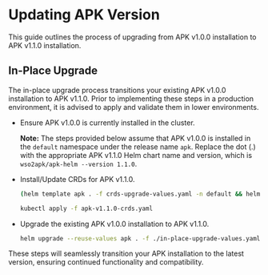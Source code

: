 # Updating APK Version

This guide outlines the process of upgrading from APK v1.0.0 installation to APK v1.1.0 installation.

## In-Place Upgrade

The in-place upgrade process transitions your existing APK v1.0.0 installation to APK v1.1.0. Prior to implementing these steps in a production environment, it is advised to apply and validate them in lower environments.

- Ensure APK v1.0.0 is currently installed in the cluster.

    **Note:** The steps provided below assume that APK v1.0.0 is installed in the `default` namespace under the release name `apk`. Replace the dot (.) with the appropriate APK v1.1.0 Helm chart name and version, which is `wso2apk/apk-helm --version 1.1.0`.

- Install/Update CRDs for APK v1.1.0.

    ```bash
    (helm template apk . -f crds-upgrade-values.yaml -n default && helm show crds .) > apk-v1.1.0-crds.yaml

    kubectl apply -f apk-v1.1.0-crds.yaml
    ```

- Upgrade the existing APK v1.0.0 installation to APK v1.1.0.

    ```bash
    helm upgrade --reuse-values apk . -f ./in-place-upgrade-values.yaml --set skipCrds=true
    ```

These steps will seamlessly transition your APK installation to the latest version, ensuring continued functionality and compatibility.